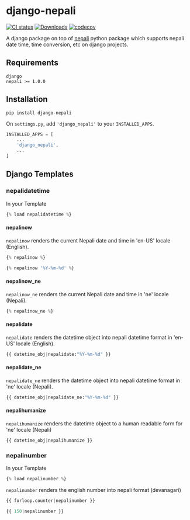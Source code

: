 # django-nepali

[![CI status](https://github.com/opensource-nepal/django-nepali/actions/workflows/python-package.yml/badge.svg?branch=main)](https://github.com/opensource-nepal/django-nepali/actions)
[![Downloads](https://img.shields.io/pypi/dm/nepali.svg?maxAge=180)](https://pypi.org/project/django-nepali/)
[![codecov](https://codecov.io/gh/opensource-nepal/django-nepali/branch/main/graph/badge.svg?token=PTUHYWCJ4I)](https://codecov.io/gh/opensource-nepal/django-nepali)

A django package on top of [nepali](https://github.com/opensource-nepal/py-nepali/) python package which supports nepali date time, time conversion, etc on django projects.

## Requirements

    django
    nepali >= 1.0.0

## Installation

    pip install django-nepali

On `settings.py`, add `'django_nepali'` to your `INSTALLED_APPS`.

```python
INSTALLED_APPS = [
    ...
    'django_nepali',
    ...
]
```

## Django Templates

### nepalidatetime

In your Template

```python
{% load nepalidatetime %}
```

#### nepalinow

`nepalinow` renders the current Nepali date and time in 'en-US' locale (English).

```python
{% nepalinow %}
```

```python
{% nepalinow '%Y-%m-%d' %}
```

#### nepalinow_ne

`nepalinow_ne` renders the current Nepali date and time in 'ne' locale (Nepali).

```python
{% nepalinow_ne %}
```

#### nepalidate

`nepalidate` renders the datetime object into nepali datetime format in 'en-US' locale (English).

```python
{{ datetime_obj|nepalidate:"%Y-%m-%d" }}
```

#### nepalidate_ne

`nepalidate_ne` renders the datetime object into nepali datetime format in 'ne' locale (Nepali).

```python
{{ datetime_obj|nepalidate_ne:"%Y-%m-%d" }}
```

#### nepalihumanize

`nepalihumanize` renders the datetime object to a human readable form for 'ne' locale (Nepali)

```python
{{ datetime_obj|nepalihumanize }}
```

### nepalinumber

In your Template

```python
{% load nepalinumber %}
```

`nepalinumber` renders the english number into nepali format (devanagari)

```python
{{ forloop.counter|nepalinumber }}

{{ 150|nepalinumber }}
```
